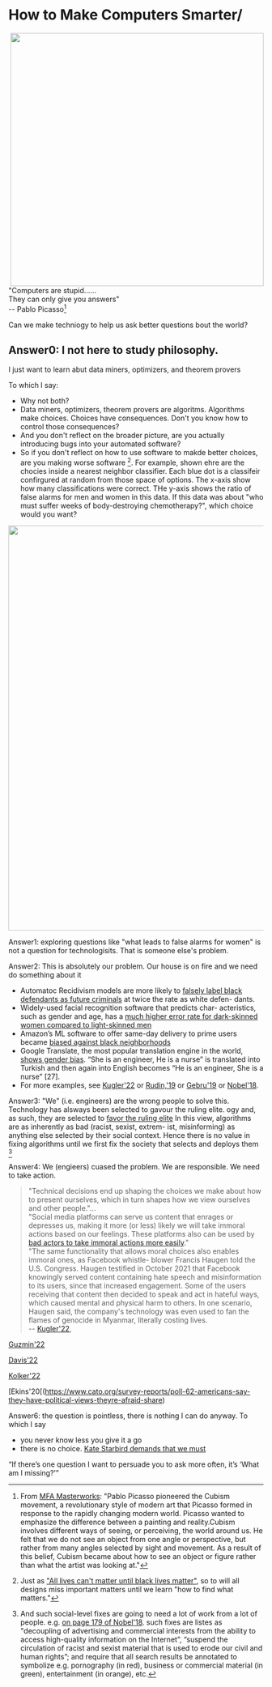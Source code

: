 # How to Make Computers Smarter/

<img align = right width=500 src="https://i.pinimg.com/originals/2c/97/b4/2c97b421c756a19468b58546202160e1.jpg">

"Computers are stupid......    
They can only give you answers"       
-- Pablo Picasso[^0] 

Can we make techniogy to help us ask better questions bout the world?

## Answer0: I not here to study philosophy. 

I just want
to learn abut data miners, optimizers, and theorem provers

To which I say:
- Why not both?
- Data miners, optimizers, theorem provers are algoritms.
  Algorithms make choices. Choices have consequences. Don't you know how to control those consequences?
- And you don't reflect on the broader picture, are you actually introducing bugs into your automated software?
- So if you don't reflect on how to use software to makde better choices, are you making worse software [^1].
  For example, shown ehre are the chocies inside a nearest neighbor classifier. Each blue dot is a classifeir confirgured
at random from those space of options. The x-axis show how many classifications were correct. THe y-axis shows the ratio
of false alarms for men and women in this data. If this data was about "who must suffer  weeks of body-destroying chemotherapy?",
which choice would you want?

<img align=center src="/img/nn.pdf" width=800>


Answer1: exploring questions like "what leads to false alarms for women" is not a question for technologisits.  That is someone else's
problem.


Answer2: This is absolutely our problem. Our house is on fire and we need do
something about it

- Automatoc Recidivism models are more likely to 
[falsely label black defendants as future criminals](https://www.propublica.org/article/machine-bias-risk-assessments-in-criminal-sentencing)
 at twice the rate as white defen-
dants.
- Widely-used facial recognition software that predicts char-
acteristics, such as gender and age, has a 
[much higher error rate for dark-skinned women compared to light-skinned
men](https://news.mit.edu/2018/study-finds-gender-skin-type-bias-artificial-intelligence-systems-0212)
- Amazon’s ML software to offer same-day delivery to prime
users became [biased against black neighborhoods](https://www.businessinsider.com/how-algorithms-can-be-racist-2016-4)
- Google Translate, the most popular translation engine in
the world, [shows gender bias](https://www.science.org/doi/10.1126/science.aal4230). 
“She is an engineer, He is a
nurse” is translated into Turkish and then again into English
becomes “He is an engineer, She is a nurse” [27].
- For more examples, see 
[Kugler'22](https://cacm.acm.org/magazines/2022/4/259390-technologys-impact-on-morality/fulltext) or
[Rudin,'19](https://arxiv.org/pdf/1811.10154.pdf) or
[Gebru'19](https://arxiv.org/pdf/1908.06165.pdf) or
[Nobel'18](https://www.biblio.com/9781479837243).

Answer3: "We" (i.e. engineers) are the wrong people to solve this.
Technology has alsways been selected to gavour the ruling elite.
ogy and, as such, they are selected to [favor the ruling elite](https://www.google.com/books/edition/America_by_Design/LBYlAV6VmpwC?hl=en&gbpv=0)
In
this view, algorithms are as inherently as bad (racist, sexist, extrem-
ist, misinforming) as anything else selected by their social context.
Hence there is no value in fixing algorithms until we first fix the
society that selects and deploys them [^2]


Answer4: We (engieers) cuased the problem. We are responsible. We need to take action. 

> "Technical decisions end up shaping the choices we make about how to present ourselves, 
which in turn shapes how we view ourselves and other people."...   
"Social media platforms can serve us content that enrages or
depresses us, making it more (or less) likely we will take immoral
actions based on our feelings. These platforms also can be used by
[bad actors to take immoral actions more easily](https://youtu.be/9gzo-1jK-TA?t=2)."    
"The same functionality that allows moral choices also enables immoral ones, as 
Facebook whistle- blower Francis Haugen told the U.S. Congress. Haugen testified in 
October 2021 that Facebook knowingly served content containing hate speech and misinformation 
to its users, since that increased engagement. Some of the users receiving that content then 
decided to speak and act in hateful ways, which caused mental and physical harm to others. 
In one scenario, Haugen said, the company's technology was even used to fan the flames of genocide in Myanmar, literally costing lives.   
-- [Kugler'22](https://cacm.acm.org/magazines/2022/4/259390-technologys-impact-on-morality/fulltext),

[Guzmin'22](https://www.biblio.com/book/i-never-thought-way-how-have/d/1461892240)

[Davis'22](https://www.nytimes.com/2022/03/07/books/review/i-never-thought-of-it-that-way-monica-guzman.html)

[Kolker'22](https://www.nytimes.com/2022/03/08/books/review/sandy-hook-elizabeth-williamson.html)

[Ekins'20[(https://www.cato.org/survey-reports/poll-62-americans-say-they-have-political-views-theyre-afraid-share)

Answer6: the question is pointless, there is nothing I can do anyway.  To which I say 

- you never know less you give it a go
- there is no choice. [Kate Starbird demands that we must](https://www.youtube.com/watch?v=9gzo-1jK-TA&t=3218s)

“If there’s one question I want to persuade you to ask more often, it’s ‘What am I missing?’”

[^0]: From [MFA
Masterworks](https://news.masterworksfineart.com/2018/10/31/pablo-picasso-and-cubism#:~:text=In%20collaboration%20with%20his%20friend,how%20he%20achieved%20this%20goal.):
"Pablo Picasso pioneered the Cubism movement, a revolutionary style
of modern art that Picasso formed in response to the rapidly changing
modern world.   Picasso wanted to emphasize the difference between
a painting and reality.Cubism involves different ways of seeing,
or perceiving, the world around us. He felt that we do not see an
object from one angle or perspective, but rather from many angles
selected by sight and movement. As a result of this belief, Cubism
became about how to see an object or figure rather than what the
artist was looking at."

[^1]: Just as ["All lives can't matter until black lives matter"](https://www.youtube.com/watch?v=Pu2LOSGbNpg), so to will all  designs miss important matters until we learn "how to find what matters."

[^2]: And such social-level fixes are going to need a  lot of work from a lot of people.  e.g. [on page 179 of Nobel'18](https://www.biblio.com/9781479837243). such fixes are listes as "decoupling of advertising and commercial interests from the ability to access high-quality information on the Internet”, “suspend the circulation of racist and sexist material that is used to erode our civil and human rights”; and require that all search results be annotated to symbolize e.g. pornography (in red), business or commercial material (in green), entertainment (in orange), etc.

